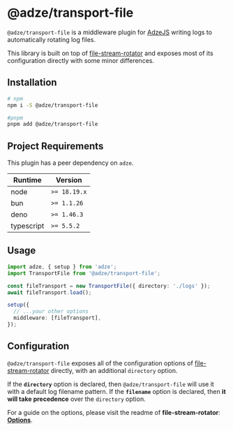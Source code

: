 # @adze/transport-file

`@adze/transport-file` is a middleware plugin for [AdzeJS](https://adzejs.com) writing logs to
automatically rotating log files.

This library is built on top of [file-stream-rotator](https://github.com/rogerc/file-stream-rotator#readme)
and exposes most of its configuration directly with some minor differences.

## Installation

```bash
# npm
npm i -S @adze/transport-file

#pnpm
pnpm add @adze/transport-file
```

## Project Requirements

This plugin has a peer dependency on `adze`.

| Runtime    | Version      |
| ---------- | ------------ |
| node       | `>= 18.19.x` |
| bun        | `>= 1.1.26`  |
| deno       | `>= 1.46.3`  |
| typescript | `>= 5.5.2`   |

## Usage

```typescript
import adze, { setup } from 'adze';
import TransportFile from '@adze/transport-file';

const fileTransport = new TransportFile({ directory: './logs' });
await fileTransport.load();

setup({
  // ...your other options
  middleware: [fileTransport],
});
```

## Configuration

`@adze/transport-file` exposes all of the configuration options of [file-stream-rotator](https://github.com/rogerc/file-stream-rotator?tab=readme-ov-file#options) directly, with an additional `directory` option.

If the **`directory`** option is declared, then `@adze/transport-file` will use it with a default log
filename pattern. If the **`filename`** option is declared, then **it will take precedence** over the
`directory` option.

For a guide on the options, please visit the readme of **file-stream-rotator**: [**Options**](https://github.com/rogerc/file-stream-rotator?tab=readme-ov-file#options).
